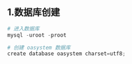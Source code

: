 ## 1.数据库创建

```python
# 进入数据库
mysql -uroot -proot

# 创建 oasystem 数据库
create database oasystem charset=utf8;
```

